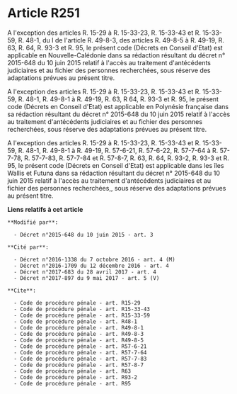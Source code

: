 # Article R251

A l'exception des articles R. 15-29 à R. 15-33-23, R. 15-33-43 et R. 15-33-59, R. 48-1, du I de l'article R. 49-8-3, des
articles R. 49-8-5 à R. 49-19, R. 63, R. 64, R. 93-3 et R. 95, le présent code (Décrets en Conseil d'Etat) est applicable en
Nouvelle-Calédonie dans sa rédaction résultant du décret n° 2015-648 du 10 juin 2015 relatif à l'accès au traitement
d'antécédents judiciaires et au fichier des personnes recherchées, sous réserve des adaptations prévues au présent titre. 

A l'exception des articles R. 15-29 à R. 15-33-23, R. 15-33-43 et R. 15-33-59, R. 48-1, R. 49-8-1 à R. 49-19, R. 63, R 64, R.
93-3 et R. 95, le présent code (Décrets en Conseil d'Etat) est applicable en Polynésie française dans sa rédaction résultant
du décret n° 2015-648 du 10 juin 2015 relatif à l'accès au traitement d'antécédents judiciaires et au fichier des personnes
recherchées, sous réserve des adaptations prévues au présent titre. 

A l'exception des articles R. 15-29 à R. 15-33-23, R. 15-33-43 et R. 15-33-59, R. 48-1, R. 49-8-1 à R. 49-19, R. 57-6-21, R.
57-6-22, R. 57-7-64 à R. 57-7-78, R. 57-7-83, R. 57-7-84 et R. 57-8-7, R. 63, R. 64, R. 93-2, R. 93-3 et R. 95, le présent
code (Décrets en Conseil d'Etat) est applicable dans les îles Wallis et Futuna dans sa rédaction résultant du décret n°
2015-648 du 10 juin 2015 relatif à l'accès au traitement d'antécédents judiciaires et au fichier des personnes recherchées,,
sous réserve des adaptations prévues au présent titre.

**Liens relatifs à cet article**

	**Modifié par**:

	  - Décret n°2015-648 du 10 juin 2015 - art. 3

	**Cité par**:

	  - Décret n°2016-1338 du 7 octobre 2016 - art. 4 (M)
	  - Décret n°2016-1709 du 12 décembre 2016 - art. 4
	  - Décret n°2017-683 du 28 avril 2017 - art. 4
	  - Décret n°2017-897 du 9 mai 2017 - art. 5 (V)

	**Cite**:

	  - Code de procédure pénale - art. R15-29
	  - Code de procédure pénale - art. R15-33-43
	  - Code de procédure pénale - art. R15-33-59
	  - Code de procédure pénale - art. R48-1
	  - Code de procédure pénale - art. R49-8-1
	  - Code de procédure pénale - art. R49-8-3
	  - Code de procédure pénale - art. R49-8-5
	  - Code de procédure pénale - art. R57-6-21
	  - Code de procédure pénale - art. R57-7-64
	  - Code de procédure pénale - art. R57-7-83
	  - Code de procédure pénale - art. R57-8-7
	  - Code de procédure pénale - art. R63
	  - Code de procédure pénale - art. R93-2
	  - Code de procédure pénale - art. R95
